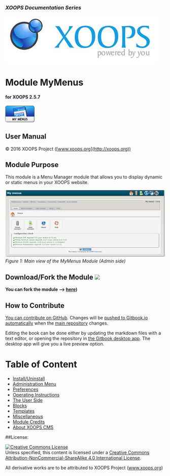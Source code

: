 ### _XOOPS Documentation Series_
![logoXoops.jpg](en/assets/logoXoops.jpg)

# Module MyMenus
#### for XOOPS 2.5.7
      
![logoModule.png](en/assets/logoModule.png)
            
## User Manual

© 2016 XOOPS Project ([www.xoops.org](http://xoops.org))  

## Module Purpose 

This module is a Menu Manager module that allows you to display dynamic or static menus in your XOOPS website.

![image001.png](en/assets/image001.png)
*Figure 1: Main view of the MyMenus Module (Admin side)*

## Download/Fork the Module ![](http://xoops.org/images/forkit.png)  

**You can fork the module --> [here](https://github.com/XoopsModules25x/mymenus))** 

## How to Contribute

[You can contribute on GitHub](https://github.com/XoopsDocs/mymenus-tutorial). Changes will be [pushed to Gitbook.io automatically](https://www.gitbook.com/book/xoops/mymenus-tutorial/activity) when the [main repository](https://github.com/XoopsDocs/mymenus-tutorial) changes.

Editing the book can be done either by updating the markdown files with a text editor, or opening the repository in [the Gitbook desktop app](https://github.com/GitbookIO/editor/blob/master/README.md). The desktop app will give you a live preview option.

# Table of Content

* [Install/Uninstall](en/book/1install.md)
* [Administration Menu](en/book/2administration.md)
* [Preferences](en/book/3preferences.md)
* [Operating Instructions](en/book/4operations.md)
* [The User Side](en/book/5userside.md)
* [Blocks](en/book/6blocks.md)
* [Templates](en/book/7templates.md)
* [Miscellaneous](en/book/8other.md) 
* [Module Credits](en/book/9credits.md)
* [About XOOPS CMS](en/book/10aboutxoops.md)

##License:

<a rel="license" href="http://creativecommons.org/licenses/by-nc-sa/4.0/"><img alt="Creative Commons License" style="border-width:0" src="https://i.creativecommons.org/l/by-nc-sa/4.0/88x31.png" /></a><br />Unless specified, this content is licensed under a <a rel="license" href="http://creativecommons.org/licenses/by-nc-sa/4.0/">Creative Commons Attribution-NonCommercial-ShareAlike 4.0 International License</a>.

All derivative works are to be attributed to XOOPS Project (www.xoops.org)